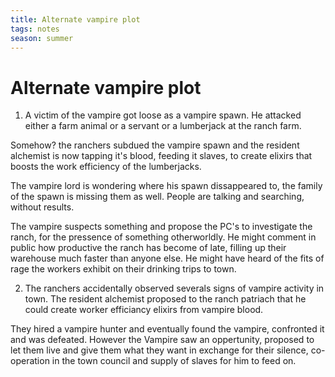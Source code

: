```yaml
---
title: Alternate vampire plot
tags: notes
season: summer
---
```

# Alternate vampire plot
1) A victim of the vampire got loose as a vampire spawn. He attacked either a farm animal or a servant or a lumberjack at the ranch farm. 

Somehow? the ranchers subdued the vampire spawn and the resident alchemist is now tapping it's blood, feeding it slaves, to create elixirs that boosts the work efficiency of the lumberjacks.

The vampire lord is wondering where his spawn dissappeared to, the family of the spawn is missing them as well. People are talking and searching, without results.

The vampire suspects something and propose the PC's to investigate the ranch, for the pressence of something otherworldly. He might comment in public how productive the ranch has become of late, filling up their warehouse much faster than anyone else. He might have heard of the fits of rage the workers exhibit on their drinking trips to town.

2) The ranchers accidentally observed severals signs of vampire activity in town. The resident alchemist proposed to the ranch patriach that he could create worker efficiancy elixirs from vampire blood. 

They hired a vampire hunter and eventually found the vampire, confronted it and was defeated. However the Vampire saw an oppertunity, proposed to let them live and give them what they want in exchange for their silence, co-operation in the town council and supply of slaves for him to feed on.
